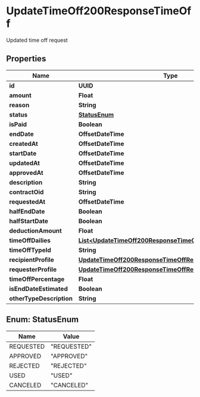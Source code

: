 

# UpdateTimeOff200ResponseTimeOff

Updated time off request

## Properties

| Name | Type | Description | Notes |
|------------ | ------------- | ------------- | -------------|
|**id** | **UUID** |  |  |
|**amount** | **Float** |  |  |
|**reason** | **String** |  |  [optional] |
|**status** | [**StatusEnum**](#StatusEnum) |  |  [optional] |
|**isPaid** | **Boolean** |  |  |
|**endDate** | **OffsetDateTime** |  |  |
|**createdAt** | **OffsetDateTime** |  |  |
|**startDate** | **OffsetDateTime** |  |  |
|**updatedAt** | **OffsetDateTime** |  |  |
|**approvedAt** | **OffsetDateTime** |  |  [optional] |
|**description** | **String** |  |  [optional] |
|**contractOid** | **String** |  |  [optional] |
|**requestedAt** | **OffsetDateTime** |  |  |
|**halfEndDate** | **Boolean** |  |  |
|**halfStartDate** | **Boolean** |  |  |
|**deductionAmount** | **Float** |  |  [optional] |
|**timeOffDailies** | [**List&lt;UpdateTimeOff200ResponseTimeOffTimeOffDailiesInner&gt;**](UpdateTimeOff200ResponseTimeOffTimeOffDailiesInner.md) |  |  [optional] |
|**timeOffTypeId** | **String** |  |  |
|**recipientProfile** | [**UpdateTimeOff200ResponseTimeOffRecipientProfile**](UpdateTimeOff200ResponseTimeOffRecipientProfile.md) |  |  [optional] |
|**requesterProfile** | [**UpdateTimeOff200ResponseTimeOffRecipientProfile**](UpdateTimeOff200ResponseTimeOffRecipientProfile.md) |  |  [optional] |
|**timeOffPercentage** | **Float** |  |  [optional] |
|**isEndDateEstimated** | **Boolean** |  |  [optional] |
|**otherTypeDescription** | **String** |  |  [optional] |



## Enum: StatusEnum

| Name | Value |
|---- | -----|
| REQUESTED | &quot;REQUESTED&quot; |
| APPROVED | &quot;APPROVED&quot; |
| REJECTED | &quot;REJECTED&quot; |
| USED | &quot;USED&quot; |
| CANCELED | &quot;CANCELED&quot; |



